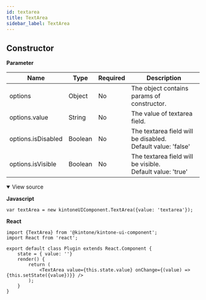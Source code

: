 ```yaml
---
id: textarea
title: TextArea
sidebar_label: TextArea
---
```


## Constructor

**Parameter**

| Name| Type| Required| Description |
| --- | --- | --- | --- |
|options|Object|No|The object contains params of constructor.|
|options.value|String|No|The value of textarea field.|
|options.isDisabled|Boolean|No|The textarea field will be disabled. <br> Default value: 'false'|
|options.isVisible|Boolean|No|The textarea field will be visible. <br> Default value: 'true'|

<details class="tab-container" open>
<Summary>View source</Summary>

**Javascript**
```
var textArea = new kintoneUIComponent.TextArea({value: 'textarea'});
```
**React**
```
import {TextArea} from '@kintone/kintone-ui-component';
import React from 'react';
 
export default class Plugin extends React.Component {
    state = { value: ''}
    render() {
        return (
            <TextArea value={this.state.value} onChange={(value) => {this.setState({value})}} />
        );
    }
}

```
</details>